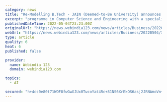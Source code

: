 ```yaml
---
category: news
title: "Re-Modelling B.Tech - JAIN (Deemed-to-Be University) announces New Program in Artificial Intelligence and Data Engineering"
excerpt: "programme in Computer Science and Engineering with a specialisation in Artificial Intelligence and Data Engineering. This course will be focused on providing students with a new way of learning ..."
publishedDateTime: 2022-05-04T23:23:00Z
originalUrl: "https://news.webindia123.com/news/articles/Business/20220504/3937973.html"
webUrl: "https://news.webindia123.com/news/articles/Business/20220504/3937973.html"
type: article
quality: 6
heat: 6
published: false

provider:
  name: Webindia 123
  domain: webindia123.com

topics:
  - AI

secured: "h+4cs0e80t71WOF8fwGwGJUx0TwcoYat4Rc+81NS6XrEkOS6asj2JRNAmoVn+OHYYhe8uBv9s6nk/F3VbRKM+2T/lmhwD7ykL7W/SYB0+CK6fGPMH39Cgsf7BITwEUKXldNKOzdJS46m9UbprjHfgRk14Aiwoq+OFPqoPAimRTsYYYKjC+ns+OcuL1sVRIGCLPepwu9eWvLACqAzPJZ2M+igvVbc0O+aVd7ybwzt0SbyBdHAGMVnFNd2TNxamccUcelI1pNr4g9pAo1o+RlGgaMbykt/ZSpPHwEvuV61AI8bqb2DPBmEzRbOr31rKHLGq8tVumahco/H2/aPWYbNgaAi1FpnZViCu0TKAenubPQ=;NnYktb7U5JwW3OKPYIQ+fw=="
---
```


